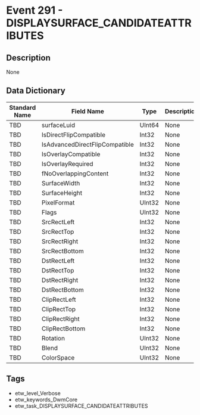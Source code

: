 # Event 291 - DISPLAYSURFACE_CANDIDATEATTRIBUTES

## Description
None

## Data Dictionary
|Standard Name|Field Name|Type|Description|Sample Value|
|---|---|---|---|---|
|TBD|surfaceLuid|UInt64|None|`None`|
|TBD|IsDirectFlipCompatible|Int32|None|`None`|
|TBD|IsAdvancedDirectFlipCompatible|Int32|None|`None`|
|TBD|IsOverlayCompatible|Int32|None|`None`|
|TBD|IsOverlayRequired|Int32|None|`None`|
|TBD|fNoOverlappingContent|Int32|None|`None`|
|TBD|SurfaceWidth|Int32|None|`None`|
|TBD|SurfaceHeight|Int32|None|`None`|
|TBD|PixelFormat|UInt32|None|`None`|
|TBD|Flags|UInt32|None|`None`|
|TBD|SrcRectLeft|Int32|None|`None`|
|TBD|SrcRectTop|Int32|None|`None`|
|TBD|SrcRectRight|Int32|None|`None`|
|TBD|SrcRectBottom|Int32|None|`None`|
|TBD|DstRectLeft|Int32|None|`None`|
|TBD|DstRectTop|Int32|None|`None`|
|TBD|DstRectRight|Int32|None|`None`|
|TBD|DstRectBottom|Int32|None|`None`|
|TBD|ClipRectLeft|Int32|None|`None`|
|TBD|ClipRectTop|Int32|None|`None`|
|TBD|ClipRectRight|Int32|None|`None`|
|TBD|ClipRectBottom|Int32|None|`None`|
|TBD|Rotation|UInt32|None|`None`|
|TBD|Blend|UInt32|None|`None`|
|TBD|ColorSpace|UInt32|None|`None`|

## Tags
* etw_level_Verbose
* etw_keywords_DwmCore
* etw_task_DISPLAYSURFACE_CANDIDATEATTRIBUTES